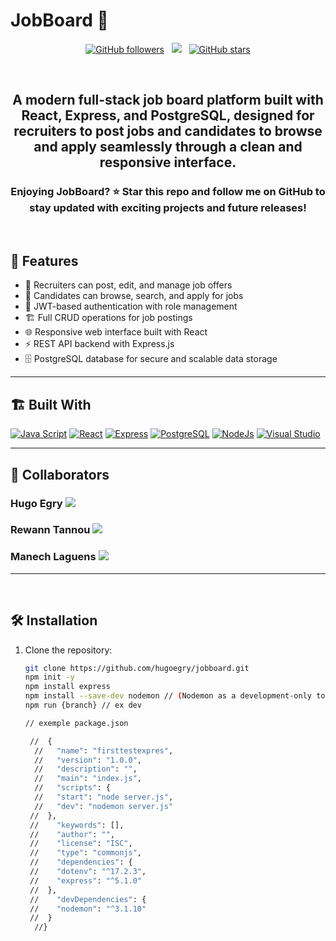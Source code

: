 # JobBoard 💼
<p align="center">
  <!-- GitHub followers -->
  <a href="https://github.com/hugoegry"><img src="https://img.shields.io/github/followers/hugoegry?style=social" alt="GitHub followers"></a>
  &nbsp;
  <!--mail-->
  <a href="mailto:hugo.egry@epitech.eu"><img src="https://img.shields.io/badge/Email-hugo.egry@epitech.eu-blue?style=social&logo=gmail"></a> <!--@ = maildotru-->
  &nbsp;
  <!-- Repo stars -->
  <a href="https://github.com/rishikagupta2468?tab=stars"><img src="https://img.shields.io/github/stars/hugoegry?style=social" alt="GitHub stars"></a>
</p>
<br>

<h2 align="center">A <strong>modern full-stack job board platform</strong> built with <strong>React, Express, and PostgreSQL</strong>, designed for recruiters to post jobs and candidates to browse and apply seamlessly through a clean and responsive interface.</h2>

<h3 align="center">Enjoying JobBoard? ⭐ Star this repo and follow me on GitHub to stay updated with exciting projects and future releases!</h3>
<br>

## 🚀 Features

- 💼 Recruiters can post, edit, and manage job offers
- 👥 Candidates can browse, search, and apply for jobs
- 🔐 JWT-based authentication with role management
- 🏗 Full CRUD operations for job postings
- 🌐 Responsive web interface built with React
- ⚡ REST API backend with Express.js
- 🗄 PostgreSQL database for secure and scalable data storage

---

## 🏗 Built With

[![Java Script](https://img.shields.io/badge/Java%20Script-%23323330.svg?&logo=javascript&logoColor=%23F7DF1E)](#)
[![React](https://custom-icon-badges.demolab.com/badge/React-61DAFB?logo=react&logoColor=black)](#)
[![Express](https://custom-icon-badges.demolab.com/badge/Express-000000?logo=express&logoColor=white)](#)
[![PostgreSQL](https://img.shields.io/badge/Postgres-%23316192.svg?logo=postgresql&logoColor=white)](#)
[![NodeJs](https://img.shields.io/badge/node.js-6DA55F?&logo=node.js&logoColor=white)](#)
[![Visual Studio](https://custom-icon-badges.demolab.com/badge/Visual%20Studio-5C2D91.svg?&logo=visualstudio&logoColor=white)](#)

---

## 🤝 Collaborators

<h3>Hugo Egry <a href="https://github.com/hugoegry"><img src="https://img.shields.io/badge/Git%20Hub-hugoegry-blue?style=social&logo=refinedgithub"></a></h3>

<h3>Rewann Tannou <a href="https://github.com/RewannTannou"><img src="https://img.shields.io/badge/Git%20Hub-RewannTannou-blue?style=social&logo=refinedgithub"></a></h3>

<h3>Manech Laguens <a href="https://github.com/Manech-Laguens"><img src="https://img.shields.io/badge/Git%20Hub-Manech&ndashLaguens-blue?style=social&logo=refinedgithub"></a></h3>

---

<br>

## 🛠 Installation

1. Clone the repository:
   ```bash
   git clone https://github.com/hugoegry/jobboard.git
   npm init -y
   npm install express
   npm install --save-dev nodemon // (Nodemon as a development-only tool. Nodemon automatically restarts your Node.js server whenever you change your code, so you don’t have to manually stop and start the server during development. The --save-dev flag means it’s only needed for development, not in production.)
   npm run {branch} // ex dev

   // exemple package.json
   
    //  {
     //   "name": "firsttestexpres",
     //   "version": "1.0.0",
     //   "description": "",
     //   "main": "index.js",
     //   "scripts": {
     //   "start": "node server.js",
     //   "dev": "nodemon server.js"
    //  },
    //    "keywords": [],
    //    "author": "",
    //    "license": "ISC",
    //    "type": "commonjs",
    //    "dependencies": {
    //    "dotenv": "^17.2.3",
    //    "express": "^5.1.0"
    //  },
    //    "devDependencies": {
    //    "nodemon": "^3.1.10"
    //  }
     //}
